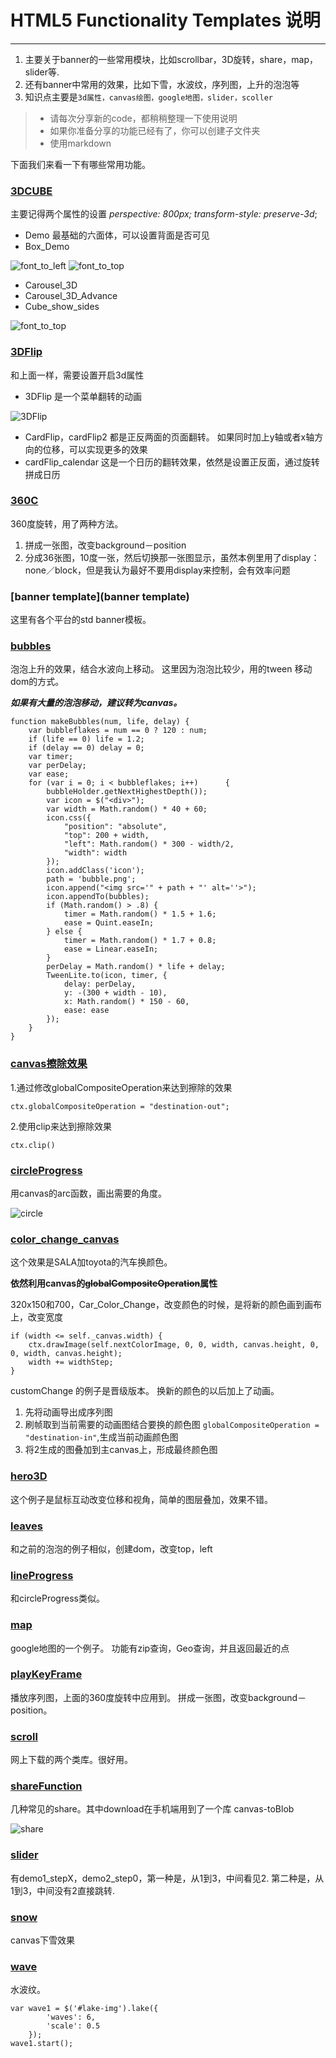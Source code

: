 # HTML5 Functionality Templates 说明

------

1. 主要关于banner的一些常用模块，比如scrollbar，3D旋转，share，map，slider等.<br>
2. 还有banner中常用的效果，比如下雪，水波纹，序列图，上升的泡泡等
3. 知识点主要是`3d属性，canvas绘图，google地图，slider，scoller`

> * 请每次分享新的code，都稍稍整理一下使用说明
> * 如果你准备分享的功能已经有了，你可以创建子文件夹
> * 使用markdown

下面我们来看一下有哪些常用功能。
### [3DCUBE](3DCube)
主要记得两个属性的设置 *perspective: 800px; transform-style: preserve-3d*;

* Demo 最基础的六面体，可以设置背面是否可见
* Box_Demo

![font_to_left](assets/cube_front_left.jpg)
![font_to_top](assets/cube_front_top.jpg)

* Carousel_3D
* Carousel_3D_Advance
* Cube_show_sides


![font_to_top](assets/Carousel_3D.jpg)


### [3DFlip](3DFlip)
和上面一样，需要设置开启3d属性

* 3DFlip 是一个菜单翻转的动画

![3DFlip](assets/flipDemo1.jpg)

* CardFlip，cardFlip2 都是正反两面的页面翻转。 如果同时加上y轴或者x轴方向的位移，可以实现更多的效果
* cardFlip_calendar  这是一个日历的翻转效果，依然是设置正反面，通过旋转拼成日历


### [360C](360C)
360度旋转，用了两种方法。

1. 拼成一张图，改变background－position
2. 分成36张图，10度一张，然后切换那一张图显示，虽然本例里用了display：none／block，但是我认为最好不要用display来控制，会有效率问题
### [banner template](banner template)
这里有各个平台的std banner模板。### [bubbles](bubbles)
泡泡上升的效果，结合水波向上移动。
这里因为泡泡比较少，用的tween 移动dom的方式。

***如果有大量的泡泡移动，建议转为canvas。*** 

    function makeBubbles(num, life, delay) {
    	var bubbleflakes = num == 0 ? 120 : num;
    	if (life == 0) life = 1.2;
    	if (delay == 0) delay = 0;
    	var timer;
    	var perDelay;
    	var ease;
    	for (var i = 0; i < bubbleflakes; i++) 		{
    		bubbleHolder.getNextHighestDepth());
        	var icon = $("<div>");
        	var width = Math.random() * 40 + 60;
        	icon.css({
            	"position": "absolute",
            	"top": 200 + width,
            	"left": Math.random() * 300 - width/2,
            	"width": width
        	});
        	icon.addClass('icon');
        	path = 'bubble.png';
        	icon.append("<img src='" + path + "' alt=''>");
        	icon.appendTo(bubbles);
        	if (Math.random() > .8) {
            	timer = Math.random() * 1.5 + 1.6;
            	ease = Quint.easeIn;
        	} else {
            	timer = Math.random() * 1.7 + 0.8;
            	ease = Linear.easeIn;
        	}
        	perDelay = Math.random() * life + delay;
        	TweenLite.to(icon, timer, {
            	delay: perDelay,
            	y: -(300 + width - 10),
            	x: Math.random() * 150 - 60,
            	ease: ease
        	});
    	}
	}
### [canvas擦除效果](canvas擦除效果)
1.通过修改globalCompositeOperation来达到擦除的效果

	ctx.globalCompositeOperation = "destination-out";
	
2.使用clip来达到擦除效果
	
	ctx.clip()
### [circleProgress](circleProgress)
用canvas的arc函数，画出需要的角度。

![circle](assets/circle.png)### [color_change_canvas](color_change_canvas)
 这个效果是SALA加toyota的汽车换颜色。
 
 **依然利用canvas的~~globalCompositeOperation~~属性**
 
 320x150和700，Car_Color_Change，改变颜色的时候，是将新的颜色画到画布上，改变宽度
 
	if (width <= self._canvas.width) {  
 		ctx.drawImage(self.nextColorImage, 0, 0, width, canvas.height, 0, 0, width, canvas.height);
 		width += widthStep;
 	}
 customChange 的例子是晋级版本。 换新的颜色的以后加上了动画。
 
 1. 先将动画导出成序列图
 2. 刷帧取到当前需要的动画图结合要换的颜色图 `globalCompositeOperation = "destination-in"`,生成当前动画颜色图
 3. 将2生成的图叠加到主canvas上，形成最终颜色图
 ### [hero3D](hero3D)
这个例子是鼠标互动改变位移和视角，简单的图层叠加，效果不错。### [leaves](leaves)
和之前的泡泡的例子相似，创建dom，改变top，left### [lineProgress](lineProgress)
和circleProgress类似。### [map](map)
google地图的一个例子。 功能有zip查询，Geo查询，并且返回最近的点### [playKeyFrame](playKeyFrame)
播放序列图，上面的360度旋转中应用到。 拼成一张图，改变background－position。### [scroll](scroll)
网上下载的两个类库。很好用。### [shareFunction](shareFunction)
几种常见的share。其中download在手机端用到了一个库 canvas-toBlob

![share](assets/share.jpg)### [slider](slider)
有demo1_stepX，demo2_step0，第一种是，从1到3，中间看见2. 第二种是，从1到3，中间没有2直接跳转.### [snow](snow)
canvas下雪效果### [wave](wave)
水波纹。

	var wave1 = $('#lake-img').lake({
            'waves': 6,
            'scale': 0.5
        });
    wave1.start();
